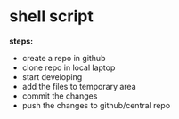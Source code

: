  # shell script

 **steps:**

* create a repo in github
* clone repo in local laptop
* start developing
* add the files to temporary area
* commit the changes
* push the changes to github/central repo




